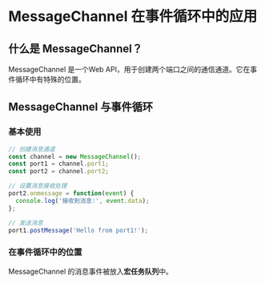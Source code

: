 # MessageChannel 在事件循环中的应用

## 什么是 MessageChannel？

MessageChannel 是一个Web API，用于创建两个端口之间的通信通道。它在事件循环中有特殊的位置。

## MessageChannel 与事件循环

### 基本使用

```javascript
// 创建消息通道
const channel = new MessageChannel();
const port1 = channel.port1;
const port2 = channel.port2;

// 设置消息接收处理
port2.onmessage = function(event) {
  console.log('接收到消息:', event.data);
};

// 发送消息
port1.postMessage('Hello from port1!');
```

### 在事件循环中的位置

MessageChannel 的消息事件被放入**宏任务队列**中。 